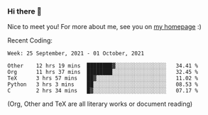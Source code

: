 ### Hi there 👋

Nice to meet you! For more about me, see you on [my homepage](https://jiayipan.me) :)


Recent Coding:
<!--START_SECTION:waka-->
```text
Week: 25 September, 2021 - 01 October, 2021

Other    12 hrs 19 mins  ████████▓░░░░░░░░░░░░░░░░   34.41 % 
Org      11 hrs 37 mins  ████████░░░░░░░░░░░░░░░░░   32.45 % 
TeX      3 hrs 57 mins   ██▓░░░░░░░░░░░░░░░░░░░░░░   11.02 % 
Python   3 hrs 3 mins    ██░░░░░░░░░░░░░░░░░░░░░░░   08.53 % 
C        2 hrs 34 mins   █▓░░░░░░░░░░░░░░░░░░░░░░░   07.17 % 
```
<!--END_SECTION:waka-->
(Org, Other and TeX are all literary works or document reading)
